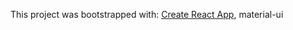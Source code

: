 This project was bootstrapped with:
 [Create React App](https://github.com/facebook/create-react-app),
  material-ui
